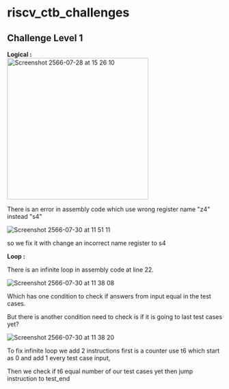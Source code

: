 # riscv_ctb_challenges
## Challenge Level 1
**Logical :**\
<img width="330" alt="Screenshot 2566-07-28 at 15 26 10" src="https://github.com/vyomasystems-lab/riscv-ctb-challenge-PatNJ18/assets/88830316/61b7b5ba-ec5c-4f0c-b842-9a16564081d0">

<p> There is an error in assembly code which use wrong register name "z4" instead "s4" </p>

![Screenshot 2566-07-30 at 11 51 11](https://github.com/vyomasystems-lab/riscv-ctb-challenge-PatNJ18/assets/88830316/b671001b-1e3f-47ca-9bb3-8aaaabaddbc8)
<p>
  so we fix it with change an incorrect name register to s4
</p>

**Loop :** 

<p>There is an infinite loop in assembly code at line 22. </p> 

![Screenshot 2566-07-30 at 11 38 08](https://github.com/vyomasystems-lab/riscv-ctb-challenge-PatNJ18/assets/88830316/eb5b8b57-2d79-4af6-8255-74b24c245994)
<p>Which has one condition to check if answers from input equal in the test cases.</p>
<p>But there is another condition need to check is if it is going to last test cases yet?</p>

![Screenshot 2566-07-30 at 11 38 20](https://github.com/vyomasystems-lab/riscv-ctb-challenge-PatNJ18/assets/88830316/67e6d472-6b11-4866-97fb-c68e24202ce0)

<p>To fix infinite loop we add 2 instructions first is a counter use t6 which start as 0 and add 1 every test case input,</p>
<p>Then we check if t6 equal number of our test cases yet then jump instruction to test_end</p>



